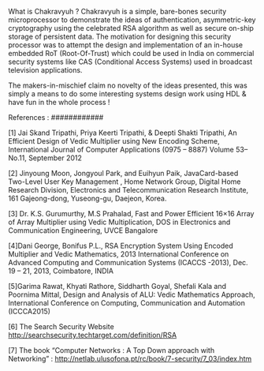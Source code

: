 
What is Chakravyuh ?
Chakravyuh is a simple, bare-bones security microprocessor to demonstrate
the ideas of authentication, asymmetric-key cryptography using the celebrated 
RSA algorithm as well as secure on-ship storage of persistent data. 
The motivation for designing this security processor was to attempt the design 
and implementation of an in-house embedded RoT (Root-Of-Trust) which could be 
used in India on commercial security systems like CAS 
(Conditional Access Systems) used in broadcast television applications.

The makers-in-mischief claim no novelty of the ideas presented, this was simply 
a means to do some interesting systems design work using HDL & have fun in 
the whole process !

References :
############

[1] Jai Skand Tripathi, Priya Keerti Tripathi, & Deepti Shakti
Tripathi, An Efficient Design of Vedic Multiplier using
New Encoding Scheme, International Journal of
Computer Applications (0975 – 8887) Volume 53– No.11,
September 2012

[2] Jinyoung Moon, Jongyoul Park, and Euihyun Paik,
JavaCard-based Two-Level User Key Management ,
Home Network Group, Digital Home Research Division,
Electronics and Telecommunication Research Institute,
161 Gajeong-dong, Yuseong-gu, Daejeon, Korea.

[3] Dr. K.S. Gurumurthy, M.S Prahalad, Fast and Power
Efficient 16×16 Array of Array Multiplier using Vedic
Multiplication, DOS in Electronics and Communication
Engineering, UVCE Bangalore

[4]Dani George, Bonifus P.L., RSA Encryption System Using
Encoded Multiplier and Vedic Mathematics, 2013
International Conference on Advanced Computing and
Communication Systems (ICACCS -2013), Dec. 19 – 21,
2013, Coimbatore, INDIA

[5]Garima Rawat, Khyati Rathore, Siddharth Goyal, Shefali
Kala and Poornima Mittal, Design and Analysis of ALU:
Vedic Mathematics Approach, International Conference
on Computing, Communication and Automation (ICCCA2015)

[6] The Search Security Website
http://searchsecurity.techtarget.com/definition/RSA

[7] The book “Computer Networks : A Top Down approach
with Networking” : http://netlab.ulusofona.pt/rc/book/7-security/7_03/index.htm
